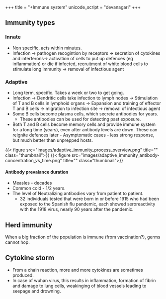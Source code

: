 +++
title = "+Immune system"
unicode_script = "devanagari"
+++

## Immunity types
### Innate
- Non specific, acts within minutes.
- Infection → pathogen recogintion by receptors → secretion of cytokines and interferons→  activation of cells to put up defences (eg inflammation) or die if infected, recruitment of white blood cells to stimulate long immunity → removal of infectious agent

### Adaptive
- Long term, specific. Takes a week or two to get going. 
- Infection → Dendritic cells take infection to lymph nodes  → Stimulation of T and B cells in lymphoid organs → Expansion and training of effector T and B cells → migration to infection site → removal of infectious agent
- Some B cells become plasma cells, which secrete antibodies for years.
  - These antibodies can be used for detecting past exposure.
- Both T and B cells become memory cells and provide immune system for a long time (years), even after antibody levels are down. These can reignite defences later - Asymptomatic cases - less strong response, but much better than unprepped hosts.

{{< figure src="images/adaptive_immunity_process_overview.png" title="" class="thumbnail">}}
{{< figure src="images/adaptive_immunity_antibody-concentration_vs_time.png" title="" class="thumbnail">}}

#### Antibody prevalance duration
- Measles - decades
- Common cold - 1/2 years.
- The level of Neutralizing antibodies vary from patient to patient.
  - 32 individuals tested that were born in or before 1915 who had been exposed to the Spanish flu pandemic, each showed seroreactivity with the 1918 virus, nearly 90 years after the pandemic.

## Herd immunity
When a big fraction of the population is immune (from vaccination?), germs cannot hop.

## Cytokine storm
- From a chain reaction, more and more cytokines are sometimes produced. 
- In case of wuhan virus, this results in inflammation, formation of fibrin and damage to lung cells, weakinging of blood vessels leading to seepage and drowning.